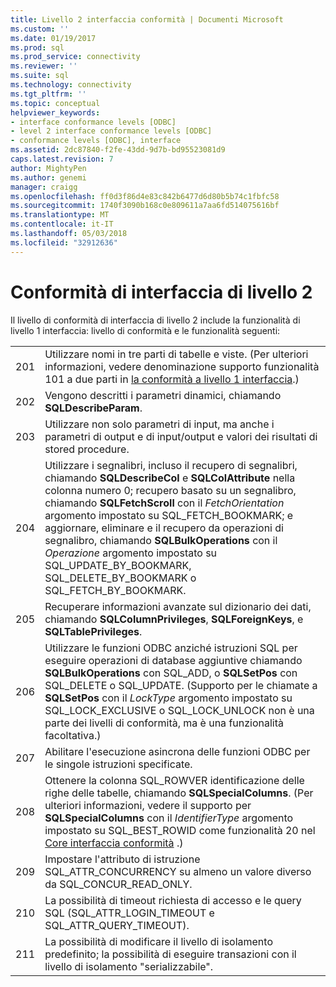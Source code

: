 ```yaml
---
title: Livello 2 interfaccia conformità | Documenti Microsoft
ms.custom: ''
ms.date: 01/19/2017
ms.prod: sql
ms.prod_service: connectivity
ms.reviewer: ''
ms.suite: sql
ms.technology: connectivity
ms.tgt_pltfrm: ''
ms.topic: conceptual
helpviewer_keywords:
- interface conformance levels [ODBC]
- level 2 interface conformance levels [ODBC]
- conformance levels [ODBC], interface
ms.assetid: 2dc87840-f2fe-43dd-9d7b-bd95523081d9
caps.latest.revision: 7
author: MightyPen
ms.author: genemi
manager: craigg
ms.openlocfilehash: ff0d3f86d4e83c842b6477d6d80b5b74c1fbfc58
ms.sourcegitcommit: 1740f3090b168c0e809611a7aa6fd514075616bf
ms.translationtype: MT
ms.contentlocale: it-IT
ms.lasthandoff: 05/03/2018
ms.locfileid: "32912636"
---
```

# <a name="level-2-interface-conformance"></a>Conformità di interfaccia di livello 2
Il livello di conformità di interfaccia di livello 2 include la funzionalità di livello 1 interfaccia: livello di conformità e le funzionalità seguenti:  
  
|||  
|-|-|  
|201|Utilizzare nomi in tre parti di tabelle e viste. (Per ulteriori informazioni, vedere denominazione supporto funzionalità 101 a due parti in [la conformità a livello 1 interfaccia](../../../odbc/reference/develop-app/level-1-interface-conformance.md).)|  
|202|Vengono descritti i parametri dinamici, chiamando **SQLDescribeParam**.|  
|203|Utilizzare non solo parametri di input, ma anche i parametri di output e di input/output e valori dei risultati di stored procedure.|  
|204|Utilizzare i segnalibri, incluso il recupero di segnalibri, chiamando **SQLDescribeCol** e **SQLColAttribute** nella colonna numero 0; recupero basato su un segnalibro, chiamando **SQLFetchScroll** con il *FetchOrientation* argomento impostato su SQL_FETCH_BOOKMARK; e aggiornare, eliminare e il recupero da operazioni di segnalibro, chiamando **SQLBulkOperations** con il *Operazione* argomento impostato su SQL_UPDATE_BY_BOOKMARK, SQL_DELETE_BY_BOOKMARK o SQL_FETCH_BY_BOOKMARK.|  
|205|Recuperare informazioni avanzate sul dizionario dei dati, chiamando **SQLColumnPrivileges**, **SQLForeignKeys**, e **SQLTablePrivileges**.|  
|206|Utilizzare le funzioni ODBC anziché istruzioni SQL per eseguire operazioni di database aggiuntive chiamando **SQLBulkOperations** con SQL_ADD, o **SQLSetPos** con SQL_DELETE o SQL_UPDATE. (Supporto per le chiamate a **SQLSetPos** con il *LockType* argomento impostato su SQL_LOCK_EXCLUSIVE o SQL_LOCK_UNLOCK non è una parte dei livelli di conformità, ma è una funzionalità facoltativa.)|  
|207|Abilitare l'esecuzione asincrona delle funzioni ODBC per le singole istruzioni specificate.|  
|208|Ottenere la colonna SQL_ROWVER identificazione delle righe delle tabelle, chiamando **SQLSpecialColumns**. (Per ulteriori informazioni, vedere il supporto per **SQLSpecialColumns** con il *IdentifierType* argomento impostato su SQL_BEST_ROWID come funzionalità 20 nel [Core interfaccia conformità](../../../odbc/reference/develop-app/core-interface-conformance.md) .)|  
|209|Impostare l'attributo di istruzione SQL_ATTR_CONCURRENCY su almeno un valore diverso da SQL_CONCUR_READ_ONLY.|  
|210|La possibilità di timeout richiesta di accesso e le query SQL (SQL_ATTR_LOGIN_TIMEOUT e SQL_ATTR_QUERY_TIMEOUT).|  
|211|La possibilità di modificare il livello di isolamento predefinito; la possibilità di eseguire transazioni con il livello di isolamento "serializzabile".|
